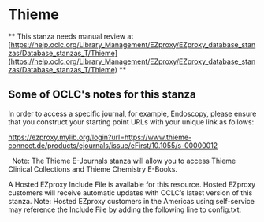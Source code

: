 # Thieme
** This stanza needs manual review at [https://help.oclc.org/Library_Management/EZproxy/EZproxy_database_stanzas/Database_stanzas_T/Thieme](https://help.oclc.org/Library_Management/EZproxy/EZproxy_database_stanzas/Database_stanzas_T/Thieme) **

## Some of OCLC's notes for this stanza

In order to access a specific journal, for example, Endoscopy, please ensure that you construct your starting point URLs with your unique link as follows:

https://ezproxy.mylib.org/login?url=https://www.thieme-connect.de/products/ejournals/issue/eFirst/10.1055/s-00000012

&nbsp; Note: The Thieme E-Journals stanza will allow you to access Thieme Clinical Collections and Thieme Chemistry E-Books.

A Hosted EZproxy Include File is available for this resource. Hosted EZproxy customers will receive automatic updates with OCLC&rsquo;s latest version of this stanza. Note: Hosted EZproxy customers in the Americas using self-service may reference the Include File by adding the following line to config.txt:

&nbsp;
